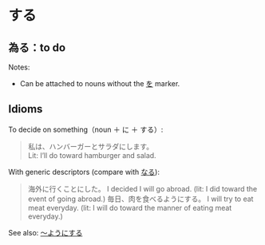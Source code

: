 # する

## 為る：to do

Notes:
- Can be attached to nouns without the [を](を) marker.

## Idioms

To decide on something（noun ＋ に ＋ する）:

>  私は、ハンバーガーとサラダにします。  
>  Lit: I’ll do toward hamburger and salad.

With generic descriptors (compare with [なる](なる)):

> 海外に行くことにした。
> I decided I will go abroad. (lit: I did toward the event of going abroad.)
> 毎日、肉を食べるようにする。
> I will try to eat meat everyday. (lit: I will do toward the manner of eating meat everyday.)

See also: [～ようにする](・ようにする.md)